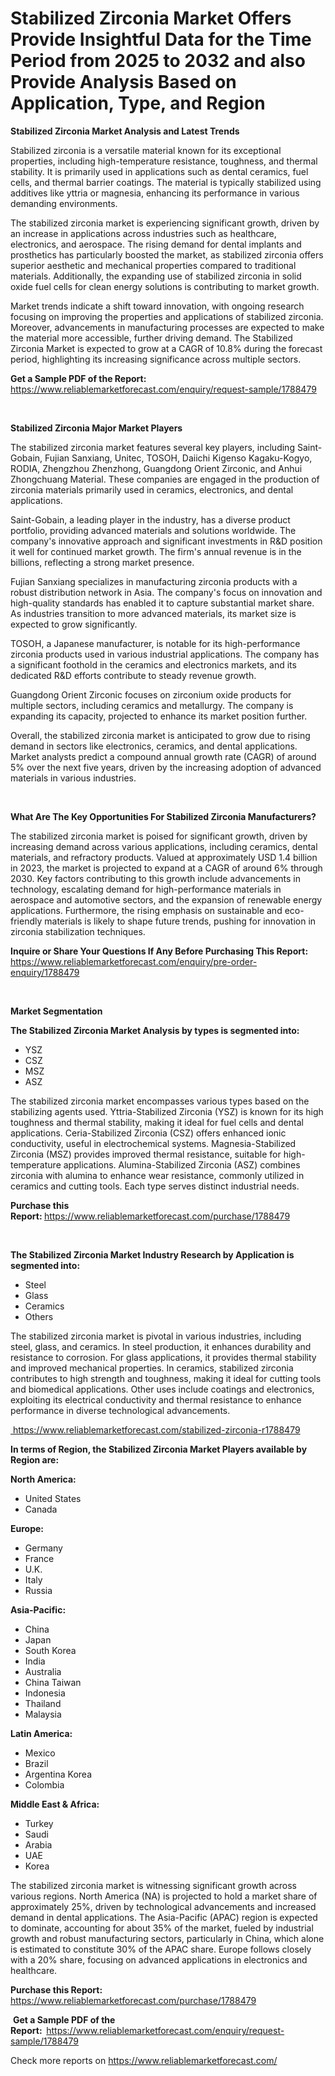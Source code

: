 <p><h1>Stabilized Zirconia Market Offers Provide Insightful Data for the Time Period from 2025 to 2032 and also Provide Analysis Based on Application, Type, and Region</h1></p><p><strong>Stabilized Zirconia Market Analysis and Latest Trends</strong></p>
<p><p>Stabilized zirconia is a versatile material known for its exceptional properties, including high-temperature resistance, toughness, and thermal stability. It is primarily used in applications such as dental ceramics, fuel cells, and thermal barrier coatings. The material is typically stabilized using additives like yttria or magnesia, enhancing its performance in various demanding environments.</p><p>The stabilized zirconia market is experiencing significant growth, driven by an increase in applications across industries such as healthcare, electronics, and aerospace. The rising demand for dental implants and prosthetics has particularly boosted the market, as stabilized zirconia offers superior aesthetic and mechanical properties compared to traditional materials. Additionally, the expanding use of stabilized zirconia in solid oxide fuel cells for clean energy solutions is contributing to market growth.</p><p>Market trends indicate a shift toward innovation, with ongoing research focusing on improving the properties and applications of stabilized zirconia. Moreover, advancements in manufacturing processes are expected to make the material more accessible, further driving demand. The Stabilized Zirconia Market is expected to grow at a CAGR of 10.8% during the forecast period, highlighting its increasing significance across multiple sectors.</p></p>
<p><strong>Get a Sample PDF of the Report:&nbsp;</strong> <a href="https://www.reliablemarketforecast.com/enquiry/request-sample/1788479?utm_campaign=3512&utm_medium=2&utm_source=Github&utm_content=ia&utm_term=01042025&utm_id=stabilized-zirconia">https://www.reliablemarketforecast.com/enquiry/request-sample/1788479</a></p>
<p>&nbsp;</p>
<p><strong>Stabilized Zirconia Major Market Players</strong></p>
<p><p>The stabilized zirconia market features several key players, including Saint-Gobain, Fujian Sanxiang, Unitec, TOSOH, Daiichi Kigenso Kagaku-Kogyo, RODIA, Zhengzhou Zhenzhong, Guangdong Orient Zirconic, and Anhui Zhongchuang Material. These companies are engaged in the production of zirconia materials primarily used in ceramics, electronics, and dental applications.</p><p>Saint-Gobain, a leading player in the industry, has a diverse product portfolio, providing advanced materials and solutions worldwide. The company's innovative approach and significant investments in R&D position it well for continued market growth. The firm's annual revenue is in the billions, reflecting a strong market presence.</p><p>Fujian Sanxiang specializes in manufacturing zirconia products with a robust distribution network in Asia. The company's focus on innovation and high-quality standards has enabled it to capture substantial market share. As industries transition to more advanced materials, its market size is expected to grow significantly.</p><p>TOSOH, a Japanese manufacturer, is notable for its high-performance zirconia products used in various industrial applications. The company has a significant foothold in the ceramics and electronics markets, and its dedicated R&D efforts contribute to steady revenue growth.</p><p>Guangdong Orient Zirconic focuses on zirconium oxide products for multiple sectors, including ceramics and metallurgy. The company is expanding its capacity, projected to enhance its market position further. </p><p>Overall, the stabilized zirconia market is anticipated to grow due to rising demand in sectors like electronics, ceramics, and dental applications. Market analysts predict a compound annual growth rate (CAGR) of around 5% over the next five years, driven by the increasing adoption of advanced materials in various industries.</p></p>
<p>&nbsp;</p>
<p><strong>What Are The Key Opportunities For Stabilized Zirconia Manufacturers?</strong></p>
<p><p>The stabilized zirconia market is poised for significant growth, driven by increasing demand across various applications, including ceramics, dental materials, and refractory products. Valued at approximately USD 1.4 billion in 2023, the market is projected to expand at a CAGR of around 6% through 2030. Key factors contributing to this growth include advancements in technology, escalating demand for high-performance materials in aerospace and automotive sectors, and the expansion of renewable energy applications. Furthermore, the rising emphasis on sustainable and eco-friendly materials is likely to shape future trends, pushing for innovation in zirconia stabilization techniques.</p></p>
<p><strong>Inquire or Share Your Questions If Any Before Purchasing This Report:</strong> <a href="https://www.reliablemarketforecast.com/enquiry/pre-order-enquiry/1788479?utm_campaign=3512&utm_medium=2&utm_source=Github&utm_content=ia&utm_term=01042025&utm_id=stabilized-zirconia">https://www.reliablemarketforecast.com/enquiry/pre-order-enquiry/1788479</a></p>
<p>&nbsp;</p>
<p><strong>Market Segmentation</strong></p>
<p><strong>The Stabilized Zirconia Market Analysis by types is segmented into:</strong></p>
<p><ul><li>YSZ</li><li>CSZ</li><li>MSZ</li><li>ASZ</li></ul></p>
<p><p>The stabilized zirconia market encompasses various types based on the stabilizing agents used. Yttria-Stabilized Zirconia (YSZ) is known for its high toughness and thermal stability, making it ideal for fuel cells and dental applications. Ceria-Stabilized Zirconia (CSZ) offers enhanced ionic conductivity, useful in electrochemical systems. Magnesia-Stabilized Zirconia (MSZ) provides improved thermal resistance, suitable for high-temperature applications. Alumina-Stabilized Zirconia (ASZ) combines zirconia with alumina to enhance wear resistance, commonly utilized in ceramics and cutting tools. Each type serves distinct industrial needs.</p></p>
<p><strong>Purchase this Report:&nbsp;</strong><a href="https://www.reliablemarketforecast.com/purchase/1788479?utm_campaign=3512&utm_medium=2&utm_source=Github&utm_content=ia&utm_term=01042025&utm_id=stabilized-zirconia">https://www.reliablemarketforecast.com/purchase/1788479</a></p>
<p>&nbsp;</p>
<p><strong>The Stabilized Zirconia Market Industry Research by Application is segmented into:</strong></p>
<p><ul><li>Steel</li><li>Glass</li><li>Ceramics</li><li>Others</li></ul></p>
<p><p>The stabilized zirconia market is pivotal in various industries, including steel, glass, and ceramics. In steel production, it enhances durability and resistance to corrosion. For glass applications, it provides thermal stability and improved mechanical properties. In ceramics, stabilized zirconia contributes to high strength and toughness, making it ideal for cutting tools and biomedical applications. Other uses include coatings and electronics, exploiting its electrical conductivity and thermal resistance to enhance performance in diverse technological advancements.</p></p>
<p><a href="https://www.reliablemarketforecast.com/stabilized-zirconia-r1788479?utm_campaign=3512&utm_medium=2&utm_source=Github&utm_content=ia&utm_term=01042025&utm_id=stabilized-zirconia">&nbsp;https://www.reliablemarketforecast.com/stabilized-zirconia-r1788479</a></p>
<p><strong>In terms of Region, the Stabilized Zirconia Market Players available by Region are:</strong></p>
<p>
    <p> <strong> North America: </strong>
        <ul>
            <li>United States</li>
            <li>Canada</li>
        </ul>
        </p> 
    <p> <strong> Europe: </strong>
        <ul>
            <li>Germany</li>
            <li>France</li>
            <li>U.K.</li>
            <li>Italy</li>
            <li>Russia</li>
        </ul>
        </p> 
    <p> <strong> Asia-Pacific: </strong>
        <ul>
            <li>China</li>
            <li>Japan</li>
            <li>South Korea</li>
            <li>India</li>
            <li>Australia</li>
            <li>China Taiwan</li>
            <li>Indonesia</li>
            <li>Thailand</li>
            <li>Malaysia</li>
        </ul>
        </p> 
    <p> <strong> Latin America: </strong>
        <ul>
            <li>Mexico</li>
            <li>Brazil</li>
            <li>Argentina Korea</li>
            <li>Colombia</li>
        </ul>
        </p> 
    <p> <strong> Middle East & Africa: </strong>
        <ul>
            <li>Turkey</li>
            <li>Saudi</li>
            <li>Arabia</li>
            <li>UAE</li>
            <li>Korea</li>
        </ul>
    </p>
    </p>
<p><p>The stabilized zirconia market is witnessing significant growth across various regions. North America (NA) is projected to hold a market share of approximately 25%, driven by technological advancements and increased demand in dental applications. The Asia-Pacific (APAC) region is expected to dominate, accounting for about 35% of the market, fueled by industrial growth and robust manufacturing sectors, particularly in China, which alone is estimated to constitute 30% of the APAC share. Europe follows closely with a 20% share, focusing on advanced applications in electronics and healthcare.</p></p>
<p><strong>Purchase this Report: </strong><a href="https://www.reliablemarketforecast.com/purchase/1788479?utm_campaign=3512&utm_medium=2&utm_source=Github&utm_content=ia&utm_term=01042025&utm_id=stabilized-zirconia">https://www.reliablemarketforecast.com/purchase/1788479</a></p>
<p>&nbsp;<strong>Get a Sample PDF of the Report:&nbsp;&nbsp;</strong><a href="https://www.reliablemarketforecast.com/enquiry/request-sample/1788479?utm_campaign=3512&utm_medium=2&utm_source=Github&utm_content=ia&utm_term=01042025&utm_id=stabilized-zirconia">https://www.reliablemarketforecast.com/enquiry/request-sample/1788479</a></p>
<p><strong></strong></p>
<p>Check more reports on <a href="https://www.reliablemarketforecast.com/?utm_campaign=3512&utm_medium=2&utm_source=Github&utm_content=ia&utm_term=01042025&utm_id=stabilized-zirconia">https://www.reliablemarketforecast.com/</a></p>